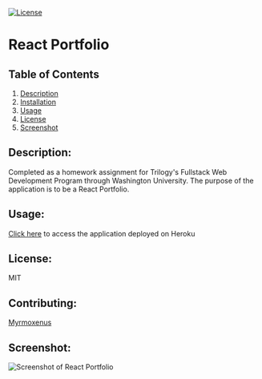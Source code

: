 
[![License](https://img.shields.io/badge/License-MIT-yellow.svg)](https://opensource.org/licenses/MIT)
# React Portfolio

## Table of Contents

1. [Description](#description)
2. [Installation](#installation)
3. [Usage](#usage)
4. [License](#license)
5. [Screenshot](#screenshot)



## Description:
Completed as a homework assignment for Trilogy's Fullstack Web Development Program through Washington University. The purpose of the application is to be a React Portfolio.

## Usage:
[Click here](https://zacklarsen.herokuapp.com/) to access the application deployed on Heroku

## License: 
MIT

## Contributing: 
[Myrmoxenus](https://github.com/Myrmoxenus)

## Screenshot: 
![Screenshot of React Portfolio](images/screenshot.png)

